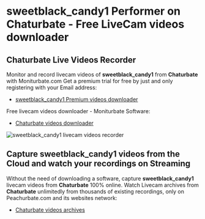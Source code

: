 # sweetblack_candy1 Performer on Chaturbate - Free LiveCam videos downloader

## Chaturbate Live Videos Recorder

Monitor and record livecam videos of **sweetblack_candy1** from **Chaturbate** with Moniturbate.com
Get a premium trial for free by just and only registering with your Email address:
* [sweetblack_candy1 Premium videos downloader](https://moniturbate.com/request-demo-licence-key.html)

Free livecam videos downloader - Moniturbate Software:
* [Chaturbate videos downloader](https://moniturbate.com/moniturbate-download-software.html)

![sweetblack_candy1 livecam videos recorder](https://peachurnet.com/templates/moniturbate-software.png)


## Capture sweetblack_candy1 videos from the Cloud and watch your recordings on Streaming

Without the need of downloading a software, capture **sweetblack_candy1** livecam videos from **Chaturbate** 100% online.
Watch Livecam archives from **Chaturbate** unlimitedly from thousands of existing recordings, only on Peachurbate.com and its websites network:
* [Chaturbate videos archives](https://peachurnet.com/)